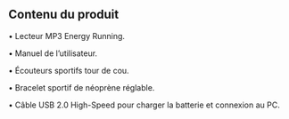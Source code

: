## Contenu du produit

• Lecteur MP3 Energy Running.

• Manuel de l’utilisateur.

• Écouteurs sportifs tour de cou.

• Bracelet sportif de néoprène réglable.

• Câble USB 2.0 High-Speed pour charger la batterie et connexion au PC.
